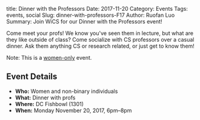 title: Dinner with the Professors
Date: 2017-11-20
Category: Events
Tags: events, social
Slug: dinner-with-professors-F17
Author: Ruofan Luo
Summary: Join WiCS for our Dinner with the Professors event!

Come meet your profs!
We know you've seen them in lecture, but what are they like outside of class?
Come socialize with CS professors over a casual dinner.
Ask them anything CS or research related, or just get to know them!

Note: This is a [women-only]({filename}/pages/faq.md) event.

## Event Details ##

+ **Who:** Women and non-binary individuals
+ **What:** Dinner with profs 
+ **Where:** DC Fishbowl (1301)
+ **When:** Monday November 20, 2017, 6pm&ndash;8pm

